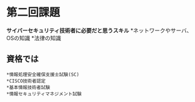 # 第二回課題
**サイバーセキュリティ技術者に必要だと思うスキル**
    *ネットワークやサーバ、OSの知識
    *法律の知識
## 資格では
    *情報処理安全確保支援士試験(SC)
    *CISCO技術者認定
    *基本情報技術者試験
    *情報セキュリティマネジメント試験
